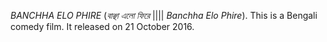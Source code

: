 _BANCHHA ELO PHIRE_ (_বাঞ্ছা এলো ফিরে_ |||| _Banchha Elo Phire_). This is a Bengali comedy film. It released on 21 October 2016.
